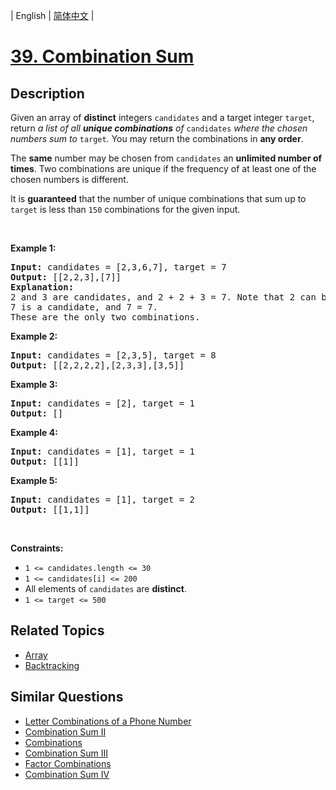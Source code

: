 
| English | [简体中文](README_CN.md) |

# [39. Combination Sum](https://leetcode-cn.com/problems/combination-sum/)

## Description

<p>Given an array of <strong>distinct</strong> integers <code>candidates</code> and a target integer <code>target</code>, return <em>a list of all <strong>unique combinations</strong> of </em><code>candidates</code><em> where the chosen numbers sum to </em><code>target</code><em>.</em> You may return the combinations in <strong>any order</strong>.</p>

<p>The <strong>same</strong> number may be chosen from <code>candidates</code> an <strong>unlimited number of times</strong>. Two combinations are unique if the frequency of at least one of the chosen numbers is different.</p>

<p>It is <strong>guaranteed</strong> that the number of unique combinations that sum up to <code>target</code> is less than <code>150</code> combinations for the given input.</p>

<p>&nbsp;</p>
<p><strong>Example 1:</strong></p>

<pre>
<strong>Input:</strong> candidates = [2,3,6,7], target = 7
<strong>Output:</strong> [[2,2,3],[7]]
<strong>Explanation:</strong>
2 and 3 are candidates, and 2 + 2 + 3 = 7. Note that 2 can be used multiple times.
7 is a candidate, and 7 = 7.
These are the only two combinations.
</pre>

<p><strong>Example 2:</strong></p>

<pre>
<strong>Input:</strong> candidates = [2,3,5], target = 8
<strong>Output:</strong> [[2,2,2,2],[2,3,3],[3,5]]
</pre>

<p><strong>Example 3:</strong></p>

<pre>
<strong>Input:</strong> candidates = [2], target = 1
<strong>Output:</strong> []
</pre>

<p><strong>Example 4:</strong></p>

<pre>
<strong>Input:</strong> candidates = [1], target = 1
<strong>Output:</strong> [[1]]
</pre>

<p><strong>Example 5:</strong></p>

<pre>
<strong>Input:</strong> candidates = [1], target = 2
<strong>Output:</strong> [[1,1]]
</pre>

<p>&nbsp;</p>
<p><strong>Constraints:</strong></p>

<ul>
	<li><code>1 &lt;= candidates.length &lt;= 30</code></li>
	<li><code>1 &lt;= candidates[i] &lt;= 200</code></li>
	<li>All elements of <code>candidates</code> are <strong>distinct</strong>.</li>
	<li><code>1 &lt;= target &lt;= 500</code></li>
</ul>


## Related Topics

- [Array](https://leetcode-cn.com/tag/array)
- [Backtracking](https://leetcode-cn.com/tag/backtracking)

## Similar Questions

- [Letter Combinations of a Phone Number](../letter-combinations-of-a-phone-number/README_EN.md)
- [Combination Sum II](../combination-sum-ii/README_EN.md)
- [Combinations](../combinations/README_EN.md)
- [Combination Sum III](../combination-sum-iii/README_EN.md)
- [Factor Combinations](../factor-combinations/README_EN.md)
- [Combination Sum IV](../combination-sum-iv/README_EN.md)
